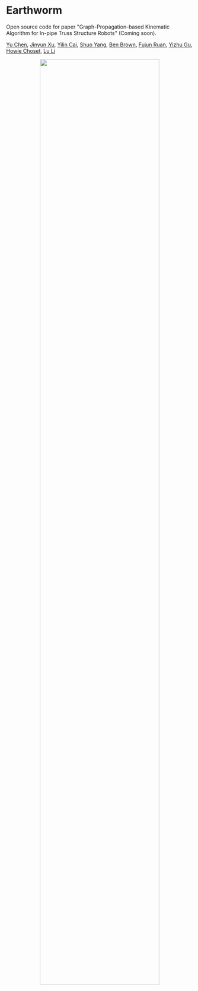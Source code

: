 # Earthworm

Open source code for paper "Graph-Propagation-based Kinematic Algorithm for In-pipe Truss Structure Robots" (Coming soon).

[Yu Chen](https://neuling-jpg.github.io/yuchen.github.io/), [Jinyun Xu](https://www.ri.cmu.edu/ri-people/jinyun-xu/), [Yilin Cai](https://missinglight.github.io/), [Shuo Yang](https://shuoyangrobotics.github.io/), [Ben Brown](https://www.cs.cmu.edu/~hbb/), [Fujun Ruan](https://fujunruan.com/), [Yizhu Gu](https://www.ri.cmu.edu/ri-people/yizhu-gu/), [Howie Choset](https://www.cs.cmu.edu/~choset/), [Lu Li](https://www.ri.cmu.edu/ri-people/lu-li/)

<p align="center">
  <img src="images/Youtube-Cover[2M].png" width="80%"/>
</p>
